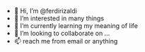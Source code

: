 - 👋 Hi, I’m @ferdirizaldi
- 👀 I’m interested in many things
- 🌱 I’m currently learning my meaning of life
- 💞️ I’m looking to collaborate on ...
- 📫 reach me from email or anything

<!---
ferdirizaldi/ferdirizaldi is a ✨ special ✨ repository because its `README.md` (this file) appears on your GitHub profile.
You can click the Preview link to take a look at your changes.
--->
